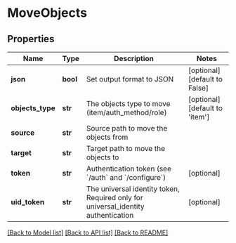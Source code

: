 # MoveObjects

## Properties
Name | Type | Description | Notes
------------ | ------------- | ------------- | -------------
**json** | **bool** | Set output format to JSON | [optional] [default to False]
**objects_type** | **str** | The objects type to move (item/auth_method/role) | [optional] [default to 'item']
**source** | **str** | Source path to move the objects from | 
**target** | **str** | Target path to move the objects to | 
**token** | **str** | Authentication token (see &#x60;/auth&#x60; and &#x60;/configure&#x60;) | [optional] 
**uid_token** | **str** | The universal identity token, Required only for universal_identity authentication | [optional] 

[[Back to Model list]](../README.md#documentation-for-models) [[Back to API list]](../README.md#documentation-for-api-endpoints) [[Back to README]](../README.md)



